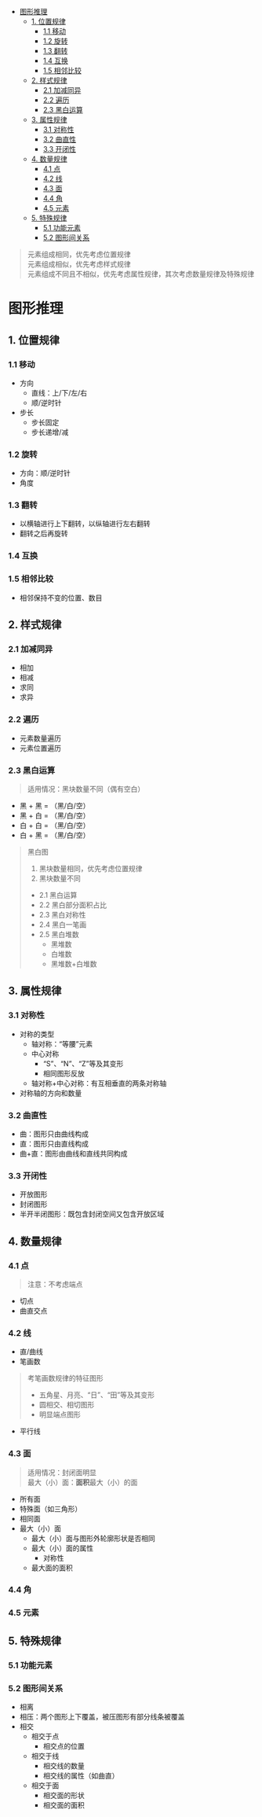 + [图形推理](#图形推理)
  + [1. 位置规律](#1-位置规律)
    + [1.1 移动](#11-移动)
    + [1.2 旋转](#12-旋转)
    + [1.3 翻转](#13-翻转)
    + [1.4 互换](#14-互换)
    + [1.5 相邻比较](#15-相邻比较)
  + [2. 样式规律](#2-样式规律)
    + [2.1 加减同异](#21-加减同异)
    + [2.2 遍历](#22-遍历)
    + [2.3 黑白运算](#23-黑白运算)
  + [3. 属性规律](#3-属性规律)
    + [3.1 对称性](#31-对称性)
    + [3.2 曲直性](#32-曲直性)
    + [3.3 开闭性](#33-开闭性)
  + [4. 数量规律](#4-数量规律)
    + [4.1 点](#41-点)
    + [4.2 线](#42-线)
    + [4.3 面](#43-面)
    + [4.4 角](#44-角)
    + [4.5 元素](#45-元素)
  + [5. 特殊规律](#5-特殊规律)
    + [5.1 功能元素](#51-功能元素)
    + [5.2 图形间关系](#52-图形间关系)

> 元素组成相同，优先考虑位置规律  
> 元素组成相似，优先考虑样式规律  
> 元素组成不同且不相似，优先考虑属性规律，其次考虑数量规律及特殊规律

# 图形推理

## 1. 位置规律

### 1.1 移动

+ 方向
  + 直线：上/下/左/右
  + 顺/逆时针
+ 步长
  + 步长固定
  + 步长递增/减

### 1.2 旋转

+ 方向：顺/逆时针
+ 角度

### 1.3 翻转

+ 以横轴进行上下翻转，以纵轴进行左右翻转
+ 翻转之后再旋转

### 1.4 互换

### 1.5 相邻比较

+ 相邻保持不变的位置、数目

## 2. 样式规律

### 2.1 加减同异

+ 相加
+ 相减
+ 求同
+ 求异

### 2.2 遍历

+ 元素数量遍历
+ 元素位置遍历

### 2.3 黑白运算

> 适用情况：黑块数量不同（偶有空白）

+ 黑 + 黑 = （黑/白/空）
+ 黑 + 白 = （黑/白/空）
+ 白 + 白 = （黑/白/空）
+ 白 + 黑 = （黑/白/空）

> 黑白图  
> 1. 黑块数量相同，优先考虑位置规律
> 2. 黑块数量不同  
> + 2.1 黑白运算
> + 2.2 黑白部分面积占比
> + 2.3 黑白对称性
> + 2.4 黑白一笔画
> + 2.5 黑白堆数
>   + 黑堆数
>   + 白堆数
>   + 黑堆数+白堆数

## 3. 属性规律

### 3.1 对称性

+ 对称的类型
  + 轴对称：“等腰”元素
  + 中心对称
    + “S”、“N”、“Z”等及其变形
    + 相同图形反放
  + 轴对称+中心对称：有互相垂直的两条对称轴
+ 对称轴的方向和数量

### 3.2 曲直性

+ 曲：图形只由曲线构成
+ 直：图形只由直线构成
+ 曲+直：图形由曲线和直线共同构成

### 3.3 开闭性

+ 开放图形
+ 封闭图形
+ 半开半闭图形：既包含封闭空间又包含开放区域

## 4. 数量规律

### 4.1 点

> 注意：不考虑端点

+ 切点
+ 曲直交点

### 4.2 线

+ 直/曲线
+ 笔画数

> 考笔画数规律的特征图形  
> + 五角星、月亮、“日”、“田”等及其变形  
> + 圆相交、相切图形
> + 明显端点图形

+ 平行线

### 4.3 面

> 适用情况：封闭面明显  
> 最大（小）面：**面积**最大（小）的面

+ 所有面
+ 特殊面（如三角形）
+ 相同面
+ 最大（小）面
  + 最大（小）面与图形外轮廓形状是否相同
  + 最大（小）面的属性
    + 对称性
  + 最大面的面积

### 4.4 角

### 4.5 元素

## 5. 特殊规律

### 5.1 功能元素

### 5.2 图形间关系

+ 相离
+ 相压：两个图形上下覆盖，被压图形有部分线条被覆盖
+ 相交
    + 相交于点
        + 相交点的位置
    + 相交于线
        + 相交线的数量
        + 相交线的属性（如曲直）
    + 相交于面
        + 相交面的形状
        + 相交面的面积

